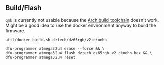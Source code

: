 ## Build/Flash

`qmk` is currently not usable because the [Arch build toolchain](https://bugs.archlinux.org/task/69567)
doesn't work. Might be a good idea to use the docker environment anyway to build the firmware.

```shell
util/docker_build.sh dztech/dz65rgb/v2:ckoehn
```

```shell
dfu-programmer atmega32u4 erase --force && \
dfu-programmer atmega32u4 flash dztech_dz65rgb_v2_ckoehn.hex && \
dfu-programmer atmega32u4 reset
```

